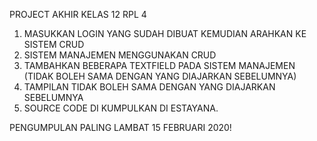 PROJECT AKHIR KELAS 12 RPL 4
1. MASUKKAN LOGIN YANG SUDAH DIBUAT KEMUDIAN ARAHKAN KE SISTEM CRUD
2. SISTEM MANAJEMEN MENGGUNAKAN CRUD
3. TAMBAHKAN BEBERAPA TEXTFIELD PADA SISTEM MANAJEMEN (TIDAK BOLEH SAMA DENGAN YANG DIAJARKAN SEBELUMNYA)
4. TAMPILAN TIDAK BOLEH SAMA DENGAN YANG DIAJARKAN SEBELUMNYA
5. SOURCE CODE DI KUMPULKAN DI ESTAYANA.

PENGUMPULAN PALING LAMBAT 15 FEBRUARI 2020!
